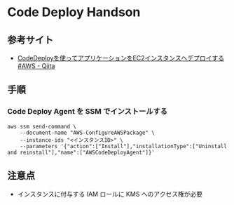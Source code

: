 # Code Deploy Handson

## 参考サイト

-  [CodeDeployを使ってアプリケーションをEC2インスタンスへデプロイする #AWS - Qiita](https://qiita.com/kooohei/items/5c28aa56f961ac300e2c)

## 手順

### Code Deploy Agent を SSM でインストールする

```
aws ssm send-command \
    --document-name "AWS-ConfigureAWSPackage" \
    --instance-ids "<インスタンスID>" \
    --parameters '{"action":["Install"],"installationType":["Uninstall and reinstall"],"name":["AWSCodeDeployAgent"]}'
```

## 注意点

- インスタンスに付与する IAM ロールに KMS へのアクセス権が必要


